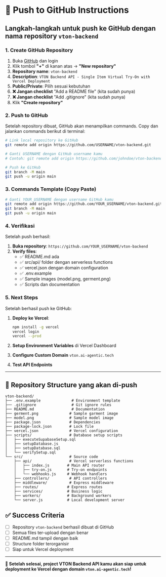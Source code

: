 # 🚀 Push to GitHub Instructions

## Langkah-langkah untuk push ke GitHub dengan nama repository `vton-backend`

### 1. Create GitHub Repository

1. Buka [GitHub](https://github.com) dan login
2. Klik tombol **"+"** di kanan atas → **"New repository"**
3. **Repository name**: `vton-backend`
4. **Description**: `VTON Backend API - Single Item Virtual Try-On with Vercel Deployment`
5. **Public/Private**: Pilih sesuai kebutuhan
6. **❌ Jangan checklist** "Add a README file" (kita sudah punya)
7. **❌ Jangan checklist** "Add .gitignore" (kita sudah punya)
8. Klik **"Create repository"**

### 2. Push to GitHub

Setelah repository dibuat, GitHub akan menampilkan commands. Copy dan jalankan commands berikut di terminal:

```bash
# Link local repository ke GitHub
git remote add origin https://github.com/USERNAME/vton-backend.git

# Ganti USERNAME dengan GitHub username kamu
# Contoh: git remote add origin https://github.com/johndoe/vton-backend.git

# Push ke GitHub
git branch -M main
git push -u origin main
```

### 3. Commands Template (Copy Paste)

```bash
# Ganti YOUR_USERNAME dengan username GitHub kamu
git remote add origin https://github.com/YOUR_USERNAME/vton-backend.git
git branch -M main
git push -u origin main
```

### 4. Verifikasi

Setelah push berhasil:

1. **Buka repository**: `https://github.com/YOUR_USERNAME/vton-backend`
2. **Verify files**:
   - ✅ README.md ada
   - ✅ src/api/ folder dengan serverless functions
   - ✅ vercel.json dengan domain configuration
   - ✅ .env.example
   - ✅ Sample images (model.png, germent.png)
   - ✅ Scripts dan documentation

### 5. Next Steps

Setelah berhasil push ke GitHub:

1. **Deploy ke Vercel**:
   ```bash
   npm install -g vercel
   vercel login
   vercel --prod
   ```

2. **Setup Environment Variables** di Vercel Dashboard

3. **Configure Custom Domain** `vton.ai-agentic.tech`

4. **Test API Endpoints**

---

## 📁 Repository Structure yang akan di-push

```
vton-backend/
├── .env.example              # Environment template
├── .gitignore                # Git ignore rules
├── README.md                 # Documentation
├── germent.png              # Sample garment image
├── model.png                # Sample model image
├── package.json             # Dependencies
├── package-lock.json        # Lock file
├── vercel.json              # Vercel configuration
├── scripts/                 # Database setup scripts
│   ├── executeSupabaseSetup.sql
│   ├── setupDatabase.js
│   ├── setupDatabase.sql
│   └── verifySetup.sql
└── src/                     # Source code
    ├── api/                 # Vercel serverless functions
    │   ├── index.js        # Main API router
    │   ├── try-on.js       # Try-on endpoints
    │   └── webhooks.js     # Webhook handlers
    ├── controllers/         # API controllers
    ├── middleware/          # Express middleware
    ├── routes/             # Express routes
    ├── services/           # Business logic
    ├── workers/            # Background workers
    └── server.js           # Local development server
```

## ✅ Success Criteria

- [ ] Repository `vton-backend` berhasil dibuat di GitHub
- [ ] Semua files ter-upload dengan benar
- [ ] README.md tampil dengan baik
- [ ] Structure folder terorganisir
- [ ] Siap untuk Vercel deployment

---

**🎉 Setelah selesai, project VTON Backend API kamu akan siap untuk deployment ke Vercel dengan domain `vton.ai-agentic.tech`!**